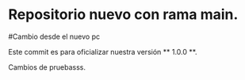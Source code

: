 # Repositorio nuevo con rama main.

#Cambio desde el nuevo pc

Este commit es para oficializar nuestra versión ** 1.0.0 **.

Cambios de pruebasss.